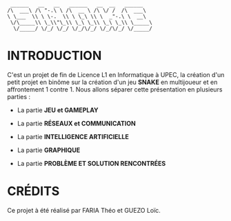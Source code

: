 ```
 ______   __   __   ______   __  __   ______    
/\  ___\ /\ "-.\ \ /\  __ \ /\ \/ /  /\  ___\   
\ \___  \\ \ \-.  \\ \ \_\ \\ \  _"-.\ \  __\   
 \/\_____\\ \_\\"\_\\ \_\ \_\\ \_\ \_\\ \_____\ 
  \/_____/ \/_/ \/_/ \/_/\/_/ \/_/\/_/ \/_____/ 
```

# INTRODUCTION

C'est un projet de fin de Licence L1 en Informatique à UPEC, la création d'un petit projet en binôme sur la création d'un jeu **SNAKE** en multijoueur et en affrontement 1 contre 1. Nous allons séparer cette présentation en plusieurs parties :

- La partie **JEU et GAMEPLAY**

- La partie **RÉSEAUX et COMMUNICATION**

- La partie **INTELLIGENCE ARTIFICIELLE** 

- La partie **GRAPHIQUE**

- La partie **PROBLÈME ET SOLUTION RENCONTRÉES**

# CRÉDITS

Ce projet à été réalisé par FARIA Théo et GUEZO Loïc.
